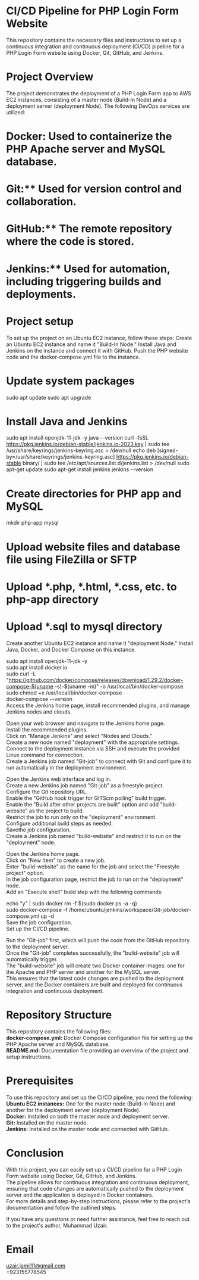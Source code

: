   
# CI/CD Pipeline for PHP Login Form Website
This repository contains the necessary files and instructions to set up a continuous integration and continuous deployment (CI/CD) pipeline for a PHP Login Form website using Docker, Git, GitHub, and Jenkins.

# Project Overview
The project demonstrates the deployment of a PHP Login Form app to AWS EC2 instances, consisting of a master node (Build-In Node) and a deployment server (deployment Node). 
The following DevOps services are utilized:
# Docker: Used to containerize the PHP Apache server and MySQL database.
# Git:** Used for version control and collaboration.
# GitHub:** The remote repository where the code is stored.
# Jenkins:** Used for automation, including triggering builds and deployments.
# Project setup
To set up the project on an Ubuntu EC2 instance, follow these steps:
Create an Ubuntu EC2 instance and name it "Build-In Node." Install Java and Jenkins on the instance and connect it with GitHub.
Push the PHP website code and the docker-compose.yml file to the instance.

# Update system packages
sudo apt update
sudo apt upgrade

# Install Java and Jenkins
sudo apt install openjdk-11-jdk -y
java --version
curl -fsSL https://pkg.jenkins.io/debian-stable/jenkins.io-2023.key | sudo tee /usr/share/keyrings/jenkins-keyring.asc > /dev/null
echo deb [signed-by=/usr/share/keyrings/jenkins-keyring.asc] https://pkg.jenkins.io/debian-stable binary/ | sudo tee /etc/apt/sources.list.d/jenkins.list > /dev/null
sudo apt-get update
sudo apt-get install jenkins
jenkins --version

# Create directories for PHP app and MySQL
mkdir php-app mysql

# Upload website files and database file using FileZilla or SFTP
# Upload *.php, *.html, *.css, etc. to php-app directory
# Upload *.sql to mysql directory
Create another Ubuntu EC2 instance and name it "deployment Node." Install Java, Docker, and Docker Compose on this instance.

sudo apt install openjdk-11-jdk -y  
sudo apt install docker.io  
sudo curl -L "https://github.com/docker/compose/releases/download/1.29.2/docker-compose-$(uname -s)-$(uname -m)" -o /usr/local/bin/docker-compose  
sudo chmod +x /usr/local/bin/docker-compose  
docker-compose --version  
Access the Jenkins home page, install recommended plugins, and manage Jenkins nodes and clouds.  

Open your web browser and navigate to the Jenkins home page.  
Install the recommended plugins.  
Click on "Manage Jenkins" and select "Nodes and Clouds."  
Create a new node named "deployment" with the appropriate settings.  
Connect to the deployment instance via SSH and execute the provided Linux command for connection.  
Create a Jenkins job named "Git-job" to connect with Git and configure it to run automatically in the deployment environment.  

Open the Jenkins web interface and log in.  
Create a new Jenkins job named "Git-job" as a freestyle project.  
Configure the Git repository URL.  
Enable the "GitHub hook trigger for GITScm polling" build trigger.  
Enable the "Build after other projects are built" option and add "build-website" as the project to build.  
Restrict the job to run only on the "deployment" environment.  
Configure additional build steps as needed.  
Savethe job configuration.  
Create a Jenkins job named "build-website" and restrict it to run on the "deployment" node.  

Open the Jenkins home page.  
Click on "New Item" to create a new job.  
Enter "build-website" as the name for the job and select the "Freestyle project" option.  
In the job configuration page, restrict the job to run on the "deployment" node.  
Add an "Execute shell" build step with the following commands:  

echo "y" | sudo docker rm -f $(sudo docker ps -a -q)  
sudo docker-compose -f /home/ubuntu/jenkins/workspace/Git-job/docker-compose.yml up -d  
Save the job configuration.  
Set up the CI/CD pipeline.  

Run the "Git-job" first, which will push the code from the GitHub repository to the deployment server.  
Once the "Git-job" completes successfully, the "build-website" job will automatically trigger.  
The "build-website" job will create two Docker container images: one for the Apache and PHP server and another for the MySQL server.  
This ensures that the latest code changes are pushed to the deployment server, and the Docker containers are built and deployed for continuous integration and   continuous deployment.  
# Repository Structure
This repository contains the following files:  
**docker-compose.yml:** Docker Compose configuration file for setting up the PHP Apache server and MySQL database.    
**README.md:** Documentation file providing an overview of the project and setup instructions.  

# Prerequisites
To use this repository and set up the CI/CD pipeline, you need the following:  
**Ubuntu EC2 instances:** One for the master node (Build-In Node) and another for the deployment server (deployment Node).  
**Docker:** Installed on both the master node and deployment server.  
**Git:** Installed on the master node.  
**Jenkins:** Installed on the master node and connected with GitHub.  

# Conclusion
With this project, you can easily set up a CI/CD pipeline for a PHP Login Form website using Docker, Git, GitHub, and Jenkins.  
The pipeline allows for continuous integration and continuous deployment, ensuring that code changes are automatically pushed to the deployment server and the    application is deployed in Docker containers.  
For more details and step-by-step instructions, please refer to the project's documentation and follow the outlined steps.  

If you have any questions or need further assistance, feel free to reach out to the project's author, Muhammad Uzair.  
# Email
uzair.jamil11@gmail.com  
+923155778545  
